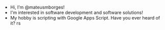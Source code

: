 - Hi, I’m @mateusmborges!
- I'm interested in software development and software solutions!
- My hobby is scripting with Google Apps Script. Have you ever heard of it? rs


<!---
mateusmborges/mateusmborges is a ✨ special ✨ repository because its `README.md` (this file) appears on your GitHub profile.
You can click the Preview link to take a look at your changes.
--->
